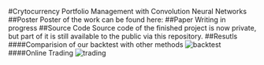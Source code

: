 #Crytocurrency Portfolio Management with Convolution Neural Networks
##Poster
Poster of the work can be found here: 
##Paper
Writing in progress
##Source Code
Source code of the finished project is now private, but part of it is still available to the public via this repository.
##Resutls
####Comparision of our backtest with other methods
![backtest](https://raw.githubusercontent.com/kumkee/SURF2016/328403c68c7d2c290aaecdad1a4c413a6fa3b7d6/images/back-test.png)
####Online Trading
![trading](https://raw.githubusercontent.com/kumkee/SURF2016/386d4adbe7b963d28d4dca247a31e812afa2b0a5/images/ol-trading.png)
